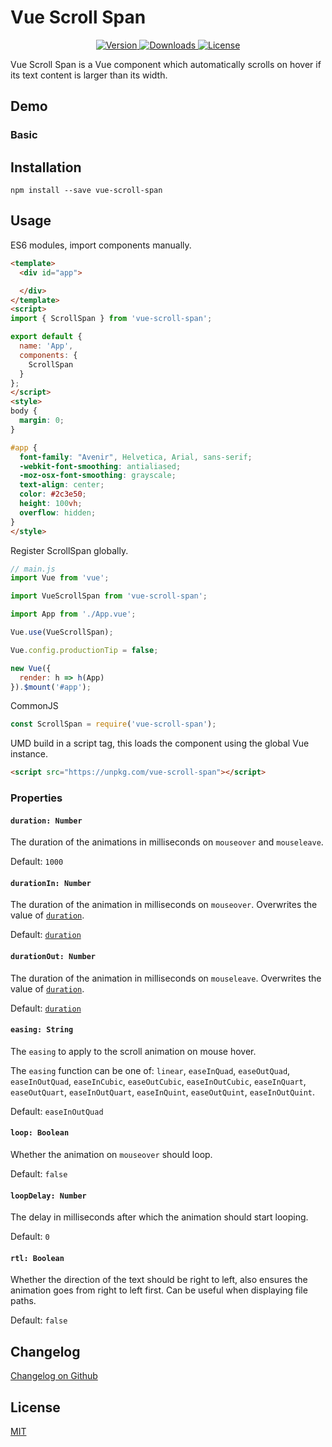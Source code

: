 # Vue Scroll Span

<p align="center">
  <!-- Add example .gif -->
</p>

<p align="center">
  <a href="https://www.npmjs.com/package/vue-scroll-span">
    <img src="https://img.shields.io/npm/v/vue-scroll-span.svg" alt="Version"/>
  </a>
  <a href="https://www.npmjs.com/package/vue-scroll-span">
    <img src="https://img.shields.io/npm/dt/vue-scroll-span.svg" alt="Downloads"/>
  </a>
  <a href="https://www.npmjs.com/package/vue-scroll-span">
    <img src="https://img.shields.io/npm/l/vue-scroll-span.svg" alt="License"/>
  </a>
</p>

Vue Scroll Span is a Vue component which automatically scrolls on hover if its text content is larger than its width.

## Demo

### Basic

<!-- Add Basic Code Sandbox demo -->

## Installation

```Shell
npm install --save vue-scroll-span
```

## Usage

ES6 modules, import components manually.

```HTML
<template>
  <div id="app">

  </div>
</template>
<script>
import { ScrollSpan } from 'vue-scroll-span';

export default {
  name: 'App',
  components: {
    ScrollSpan
  }
};
</script>
<style>
body {
  margin: 0;
}

#app {
  font-family: "Avenir", Helvetica, Arial, sans-serif;
  -webkit-font-smoothing: antialiased;
  -moz-osx-font-smoothing: grayscale;
  text-align: center;
  color: #2c3e50;
  height: 100vh;
  overflow: hidden;
}
</style>
```

Register ScrollSpan globally.

```JavaScript
// main.js
import Vue from 'vue';

import VueScrollSpan from 'vue-scroll-span';

import App from './App.vue';

Vue.use(VueScrollSpan);

Vue.config.productionTip = false;

new Vue({
  render: h => h(App)
}).$mount('#app');
```

CommonJS

```JavaScript
const ScrollSpan = require('vue-scroll-span');
```

UMD build in a script tag, this loads the component using the global Vue instance.

```HTML
<script src="https://unpkg.com/vue-scroll-span"></script>
```

### Properties

#### `duration: Number`

The duration of the animations in milliseconds on `mouseover` and `mouseleave`.

Default: `1000`

#### `durationIn: Number`

The duration of the animation in milliseconds on `mouseover`. Overwrites the value of [`duration`](#duration-number).

Default: [`duration`](#duration-number)

#### `durationOut: Number`

The duration of the animation in milliseconds on `mouseleave`. Overwrites the value of [`duration`](#duration-number).

Default: [`duration`](#duration-number)

#### `easing: String`

The `easing` to apply to the scroll animation on mouse hover.

The `easing` function can be one of: `linear`, `easeInQuad`, `easeOutQuad`, `easeInOutQuad`, `easeInCubic`, `easeOutCubic`, `easeInOutCubic`, `easeInQuart`, `easeOutQuart`, `easeInOutQuart`, `easeInQuint`, `easeOutQuint`, `easeInOutQuint`.

Default: `easeInOutQuad`

#### `loop: Boolean`

Whether the animation on `mouseover` should loop.

Default: `false`

#### `loopDelay: Number`

The delay in milliseconds after which the animation should start looping.

Default: `0`

#### `rtl: Boolean`

Whether the direction of the text should be right to left, also ensures the animation goes from right to left first. Can be useful when displaying file paths.

Default: `false`

## Changelog

[Changelog on Github](https://github.com/stijlbreuk/vue-scroll-span/blob/master/CHANGELOG.md)

## License

[MIT](https://github.com/stijlbreuk/vue-scroll-span/blob/master/LICENSE)
